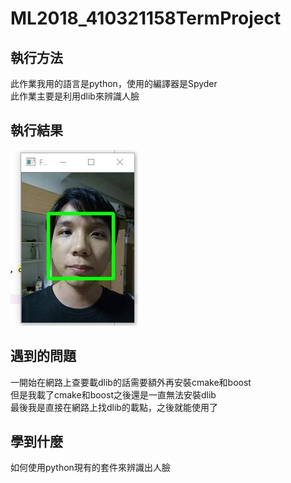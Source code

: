 # ML2018_410321158TermProject
## 執行方法
此作業我用的語言是python，使用的編譯器是Spyder<br/>
此作業主要是利用dlib來辨識人臉<br/>
## 執行結果
![image](https://github.com/linfuting/ML2018_410321158TermProject/blob/master/result.jpg)<br/>
## 遇到的問題
一開始在網路上查要載dlib的話需要額外再安裝cmake和boost<br/>
但是我載了cmake和boost之後還是一直無法安裝dlib<br/>
最後我是直接在網路上找dlib的載點，之後就能使用了<br/>
## 學到什麼
如何使用python現有的套件來辨識出人臉<br/>
